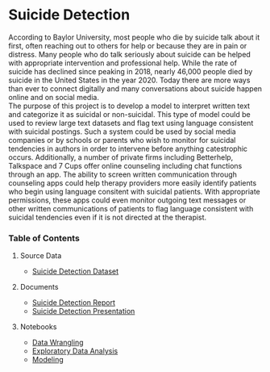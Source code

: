 # Suicide Detection
According to Baylor University, most people who die by suicide talk about it first, often reaching out to others for help or because they are in pain or distress.  Many people who do talk seriously about suicide can be helped with appropriate intervention and professional help.
While the rate of suicide has declined since peaking in 2018, nearly 46,000 people died by suicide in the United States in the year 2020.  Today there are more ways than ever to connect digitally and many conversations about suicide happen online and on social media.  
The purpose of this project is to develop a model to interpret written text and categorize it as suicidal or non-suicidal.  This type of model could be used to review large text datasets and flag text using language consistent with suicidal postings.  Such a system could be used by social media companies or by schools or parents who wish to monitor for suicidal tendencies in authors in order to intervene before anything catestrophic occurs.  Additionally, a number of private firms including Betterhelp, Talkspace and 7 Cups offer online counseling including chat functions through an app.  The  ability to screen written communication through counseling apps could help therapy providers more easily identify patients who begin using language consitent with suicidal patients.  With appropriate permissions, these apps could even monitor outgoing text messages or other written communications of patients to flag language consistent with suicidal tendencies even if it is not directed at the therapist.


### Table of Contents
1. Source Data  
   * [Suicide Detection Dataset](https://www.kaggle.com/code/nouranmuhammad/suicide-detection-using-reddit-data/data?select=Suicide_Detection.csv)

2. Documents
   * [Suicide Detection Report](https://github.com/andrewseal/Suicide_Detection/blob/9fd33fbced04852a51e65a96fb6b826677f4fa0f/Final_Report_Suicide_Detection_AMS.pdf)
   * [Suicide Detection Presentation](https://github.com/andrewseal/Suicide_Detection/blob/9fd33fbced04852a51e65a96fb6b826677f4fa0f/Final_Presentation_Suicide_Detection_AMS.pdf)

3. Notebooks
   * [Data Wrangling](https://github.com/andrewseal/Suicide_Detection/blob/45c9e4cfe4b3206c186c08bd01eb943bdb6aa3da/notebooks/Data_Wrangling.ipynb)
   * [Exploratory Data Analysis](https://github.com/andrewseal/Suicide_Detection/blob/45c9e4cfe4b3206c186c08bd01eb943bdb6aa3da/notebooks/EDA.ipynb)
   * [Modeling](https://github.com/andrewseal/Suicide_Detection/blob/45c9e4cfe4b3206c186c08bd01eb943bdb6aa3da/notebooks/Modeling.ipynb)
